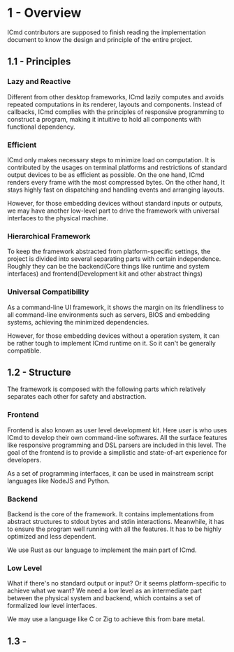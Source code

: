 # 1 - Overview

ICmd contributors are supposed to finish reading the implementation document to know the design and principle of the entire project.

## 1.1 - Principles

### Lazy and Reactive

Different from other desktop frameworks, ICmd lazily computes and avoids repeated computations in its renderer, layouts and components. Instead of callbacks, ICmd complies with the principles of responsive programming to construct a program, making it intuitive to hold all components with functional dependency.

### Efficient

ICmd only makes necessary steps to minimize load on computation. It is contributed by the usages on terminal platforms and restrictions of standard output devices to be as efficient as possible. On the one hand, ICmd renders every frame with the most compressed bytes. On the other hand, It stays highly fast on dispatching and handling events and arranging layouts.

However, for those embedding devices without standard inputs or outputs, we may have another low-level part to drive the framework with universal interfaces to the physical machine.

### Hierarchical Framework

To keep the framework abstracted from platform-specific settings, the project is divided into several separating parts with certain independence. Roughly they can be the backend(Core things like runtime and system interfaces) and frontend(Development kit and other abstract things)

### Universal Compatibility

As a command-line UI framework, it shows the margin on its friendliness to all command-line environments such as servers, BIOS and embedding systems, achieving the minimized dependencies.

However, for those embedding devices without a operation system, it can be rather tough to implement ICmd runtime on it. So it can't be generally compatible.

## 1.2 - Structure

The framework is composed with the following parts which relatively separates each other for safety and abstraction.

### Frontend

Frontend is also known as user level development kit. Here _user_ is who uses ICmd to develop their own command-line softwares. All the surface features like responsive programming and DSL parsers are included in this level. The goal of the frontend is to provide a simplistic and state-of-art experience for developers.

As a set of programming interfaces, it can be used in mainstream script languages like NodeJS and Python.

### Backend

Backend is the core of the framework. It contains implementations from abstract structures to stdout bytes and stdin interactions. Meanwhile, it has to ensure the program well running with all the features. It has to be highly optimized and less dependent.

We use Rust as our language to implement the main part of ICmd.

### Low Level

What if there's no standard output or input? Or it seems platform-specific to achieve what we want? We need a low level as an intermediate part between the physical system and backend, which contains a set of formalized low level interfaces.

We may use a language like C or Zig to achieve this from bare metal.

## 1.3 - 